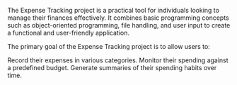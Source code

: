 The Expense Tracking project is a practical tool for individuals looking to manage their finances effectively. It combines basic programming concepts 
such as object-oriented programming, file handling, and user input to create a functional and user-friendly application. 


The primary goal of the Expense Tracking project is to allow users to:

Record their expenses in various categories.
Monitor their spending against a predefined budget.
Generate summaries of their spending habits over time.
